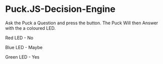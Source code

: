 # Puck.JS-Decision-Engine

Ask the Puck a Question and press the button.
The Puck Will then Answer with the a coloured LED.

Red LED - No

Blue LED - Maybe

Green LED - Yes
